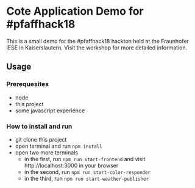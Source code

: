# Cote Application Demo for #pfaffhack18

This is a small demo for the #pfaffhack18 hackton held at the Fraunhofer IESE in Kaiserslautern.
Visit the workshop for more detailed information.

## Usage

### Prerequesites

- node
- this project
- some javascript experience

### How to install and run

- git clone this project
- open terminal and run `npm install`
- open two more terminals
  - in the first, run `npm run start-frontend` and visit http://localhost:3000 in your browser
  - in the second, run `npm run start-color-responder`
  - in the third, run `npm run start-weather-publisher`
